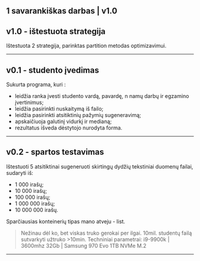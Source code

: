 ## 1 savarankiškas darbas | v1.0
## v1.0 - ištestuota strategija
Ištestuota 2 strategija, parinktas partition metodas optimizavimui.
____________________________________________________________
## v0.1 - studento įvedimas
Sukurta programa, kuri :
- leidžia ranka įvesti studento vardą, pavardę, n namų darbų ir egzamino įvertinimus;
- leidžia pasirinkti nuskaitymą iš failo;
- leidžia pasirinkti atsitiktinių pažymių sugeneravimą;
- apskaičiuoja galutinį vidurkį ir medianą;
- rezultatus išveda dėstytojo nurodyta forma.

_____________________________________________________________
## v0.2 - spartos testavimas
Ištestuoti 5 atsitiktinai sugeneruoti skirtingų dydžių tekstiniai duomenų failai, sudaryti iš:
- 1 000 irašų;
- 10 000 irašų;
- 100 000 irašų;
- 1 000 000 irašų;
- 10 000 000 irašų.
  
Sparčiausias konteinerių tipas mano atveju - list.
> Nežinau dėl ko, bet viskas truko gerokai per ilgai. 10mil. studentų failą sutvarkyti užtruko >10min.
> Techniniai parametrai:
> i9-9900k | 3600mhz 32Gb | Samsung 970 Evo 1TB NVMe M.2
______________________________________________________________



